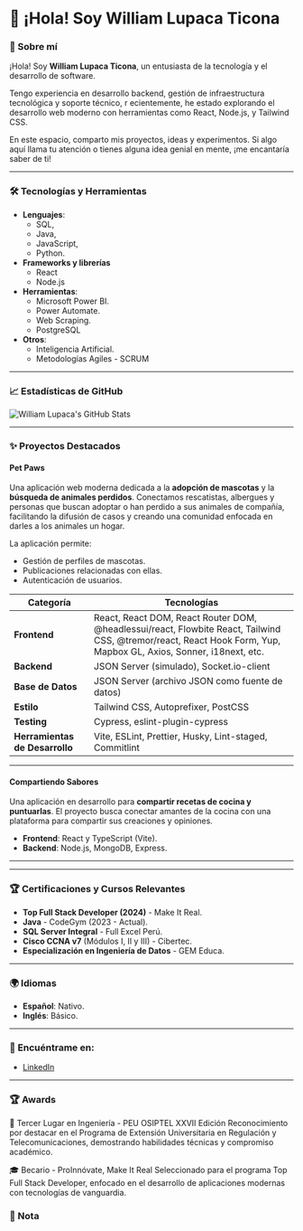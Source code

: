 # 👋 ¡Hola! Soy William Lupaca Ticona

### 🌟 Sobre mí

¡Hola! Soy **William Lupaca Ticona**, un entusiasta de la tecnología y el desarrollo de software.

Tengo experiencia en desarrollo backend, gestión de infraestructura tecnológica y soporte técnico, r  ecientemente, he estado explorando el desarrollo web moderno con herramientas como React, Node.js, y Tailwind CSS.

En este espacio, comparto mis proyectos, ideas y experimentos. Si algo aquí llama tu atención o tienes alguna idea genial en mente, ¡me encantaría saber de ti!


---

### 🛠️ Tecnologías y Herramientas

- **Lenguajes**:
  - SQL,
  - Java,
  - JavaScript,
  - Python.
- **Frameworks y librerías**
  - React
  - Node.js
- **Herramientas**:
  - Microsoft Power BI.
  - Power Automate.
  - Web Scraping.
  - PostgreSQL
- **Otros**:
  - Inteligencia Artificial.
  - Metodologías Agiles - SCRUM

---

### 📈 Estadísticas de GitHub

![William Lupaca's GitHub Stats](https://github-readme-stats.vercel.app/api?username=punobootcamper&show_icons=true&theme=radical)

---

### ✨ Proyectos Destacados

#### **Pet Paws**

Una aplicación web moderna dedicada a la **adopción de mascotas** y la **búsqueda de animales perdidos**. Conectamos rescatistas, albergues y personas que buscan adoptar o han perdido a sus animales de compañía, facilitando la difusión de casos y creando una comunidad enfocada en darles a los animales un hogar. 

La aplicación permite:
- Gestión de perfiles de mascotas.
- Publicaciones relacionadas con ellas.
- Autenticación de usuarios.

**Categoría** | **Tecnologías**  
---|---  
**Frontend** | React, React DOM, React Router DOM, @headlessui/react, Flowbite React, Tailwind CSS, @tremor/react, React Hook Form, Yup, Mapbox GL, Axios, Sonner, i18next, etc.  
**Backend** | JSON Server (simulado), Socket.io-client  
**Base de Datos** | JSON Server (archivo JSON como fuente de datos)  
**Estilo** | Tailwind CSS, Autoprefixer, PostCSS  
**Testing** | Cypress, eslint-plugin-cypress  
**Herramientas de Desarrollo** | Vite, ESLint, Prettier, Husky, Lint-staged, Commitlint  

---

#### **Compartiendo Sabores**

Una aplicación en desarrollo para **compartir recetas de cocina y puntuarlas**. El proyecto busca conectar amantes de la cocina con una plataforma para compartir sus creaciones y opiniones.

- **Frontend**: React y TypeScript (Vite).
- **Backend**: Node.js, MongoDB, Express.

---

---

### 🏆 Certificaciones y Cursos Relevantes

- **Top Full Stack Developer (2024)** - Make It Real.
- **Java** - CodeGym (2023 - Actual).
- **SQL Server Integral** - Full Excel Perú.
- **Cisco CCNA v7** (Módulos I, II y III) - Cibertec.
- **Especialización en Ingeniería de Datos** - GEM Educa.

---

### 🌍 Idiomas

- **Español**: Nativo.
- **Inglés**: Básico.

---

### 🔗 Encuéntrame en:

- [LinkedIn](https://linkedin.com/in/WilliamLupaca)

---

### 🏆 Awards
🥉 Tercer Lugar en Ingeniería - PEU OSIPTEL XXVII Edición
Reconocimiento por destacar en el Programa de Extensión Universitaria en Regulación y Telecomunicaciones, demostrando habilidades técnicas y compromiso académico.

🎓 Becario - ProInnóvate, Make It Real
Seleccionado para el programa Top Full Stack Developer, enfocado en el desarrollo de aplicaciones modernas con tecnologías de vanguardia.

### 📝 Nota


